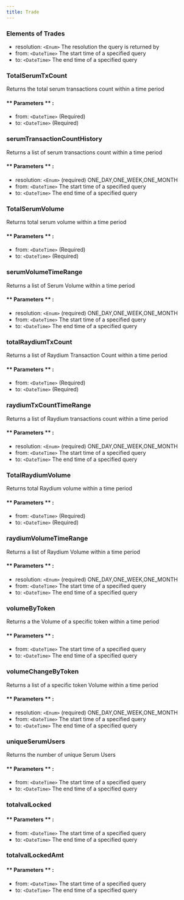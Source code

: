 ```yaml
---
title: Trade
---
```


### Elements of Trades
* resolution: `<Enum>` The resolution the query is returned by 
* from: `<DateTime>` The start time of a specified query 
* to: `<DateTime>` The end time of a specified query 


### TotalSerumTxCount 
Returns the total serum transactions count within a time period 

#### ** Parameters ** : 
- from: `<DateTime>` (Required)
- to: `<DateTime>` (Required)

### serumTransactionCountHistory 
Returns a list of serum transactions count within a time period 

#### ** Parameters ** : 
* resolution: `<Enum>` (required) ONE_DAY,ONE_WEEK,ONE_MONTH
* from: `<DateTime>` The start time of a specified query 
* to: `<DateTime>` The end time of a specified query 


### TotalSerumVolume 
Returns total serum volume within a time period 

#### ** Parameters ** : 
- from: `<DateTime>` (Required)
- to: `<DateTime>` (Required)

### serumVolumeTimeRange 
Returns a list of Serum Volume within a time period 

#### ** Parameters ** : 
* resolution: `<Enum>` (required) ONE_DAY,ONE_WEEK,ONE_MONTH
* from: `<DateTime>` The start time of a specified query 
* to: `<DateTime>` The end time of a specified query 

### totalRaydiumTxCount
Returns a list of Raydium Transaction Count within a time period 

#### ** Parameters ** : 
- from: `<DateTime>` (Required)
- to: `<DateTime>` (Required)
### raydiumTxCountTimeRange 
Returns a list of Raydium transactions count within a time period 

#### ** Parameters ** : 
* resolution: `<Enum>` (required) ONE_DAY,ONE_WEEK,ONE_MONTH
* from: `<DateTime>` The start time of a specified query 
* to: `<DateTime>` The end time of a specified query 

### TotalRaydiumVolume 
Returns total Raydium volume within a time period 

#### ** Parameters ** : 
- from: `<DateTime>` (Required)
- to: `<DateTime>` (Required)

### raydiumVolumeTimeRange 
Returns a list of Raydium Volume within a time period 

#### ** Parameters ** : 
* resolution: `<Enum>` (required) ONE_DAY,ONE_WEEK,ONE_MONTH
* from: `<DateTime>` The start time of a specified query 
* to: `<DateTime>` The end time of a specified query 

### volumeByToken 
Returns a the Volume of a specific token within a time period 

#### ** Parameters ** : 
* from: `<DateTime>` The start time of a specified query 
* to: `<DateTime>` The end time of a specified query 

### volumeChangeByToken 
Returns a list of a specific token Volume within a time period 

#### ** Parameters ** : 
* resolution: `<Enum>` (required) ONE_DAY,ONE_WEEK,ONE_MONTH
* from: `<DateTime>` The start time of a specified query 
* to: `<DateTime>` The end time of a specified query

### uniqueSerumUsers 
Returns the number of unique Serum Users

#### ** Parameters ** : 
* from: `<DateTime>` The start time of a specified query 
* to: `<DateTime>` The end time of a specified query 

### totalvalLocked 

#### ** Parameters ** : 
* from: `<DateTime>` The start time of a specified query 
* to: `<DateTime>` The end time of a specified query 

### totalvalLockedAmt 

#### ** Parameters ** : 
* from: `<DateTime>` The start time of a specified query 
* to: `<DateTime>` The end time of a specified query 